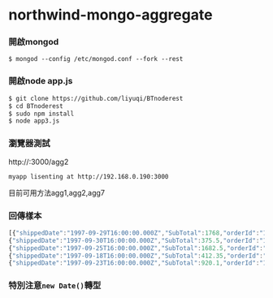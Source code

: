 northwind-mongo-aggregate
==========

### 開啟mongod

```$ mongod --config /etc/mongod.conf --fork --rest```

### 開啟node app.js

```bash
$ git clone https://github.com/liyuqi/BTnoderest
$ cd BTnoderest
$ sudo npm install
$ node app3.js
```

### 瀏覽器測試 

http://<yourip>:3000/agg2

```myapp lisenting at http://192.168.0.190:3000```

目前可用方法agg1,agg2,agg7

### 回傳樣本

```js
[{"shippedDate":"1997-09-29T16:00:00.000Z","SubTotal":1768,"orderId":"10684","Year":1997},
{"shippedDate":"1997-09-30T16:00:00.000Z","SubTotal":375.5,"orderId":"10682","Year":1997},
{"shippedDate":"1997-09-25T16:00:00.000Z","SubTotal":1682.5,"orderId":"10680","Year":1997},
{"shippedDate":"1997-09-18T16:00:00.000Z","SubTotal":412.35,"orderId":"10673","Year":1997},
{"shippedDate":"1997-09-23T16:00:00.000Z","SubTotal":920.1,"orderId":"10671","Year":1997},
```

### 特別注意`new Date()`轉型

